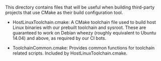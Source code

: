 This directory contains files that will be useful when building
third-party projects that use CMake as their build configuration tool.

  - HostLinuxToolchain.cmake:
      A CMake toolchain file used to build host Linux binaries with our
      prebuilt toolchain and sysroot. These are guaranteed to work on Debian
      wheezy (roughly equivalent to Ubuntu 14.04) and above, as required by
      our CI bots.

  - ToolchainCommon.cmake:
      Provides common functions for toolchain related scripts.
      Included by HostLinuxToolchain.cmake.
